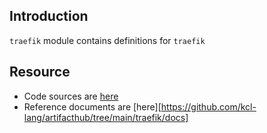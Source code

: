 ## Introduction

`traefik` module contains definitions for `traefik`

## Resource

+ Code sources are [here](https://github.com/kcl-lang/artifacthub/tree/main/traefik)
+ Reference documents are [here][https://github.com/kcl-lang/artifacthub/tree/main/traefik/docs]
